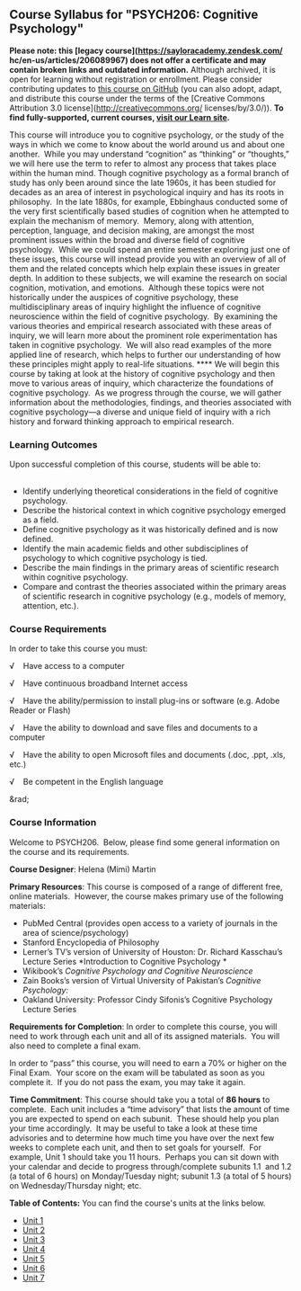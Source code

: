 Course Syllabus for "PSYCH206: Cognitive Psychology"
----------------------------------------------------

**Please note: this [legacy course](https://sayloracademy.zendesk.com/
hc/en-us/articles/206089967) does not offer a certificate and may contain 
broken links and outdated information.** Although archived, it is open 
for learning without registration or enrollment. Please consider contributing 
updates to [this course on GitHub](https://github.com/saylordotorg/course_psych206) 
(you can also adopt, adapt, and distribute this course under the terms of 
the [Creative Commons Attribution 3.0 license](http://creativecommons.org/
licenses/by/3.0/)). **To find fully-supported, current courses, [visit our 
Learn site](https://learn.saylor.org).**

This course will introduce you to cognitive psychology, or the study of
the ways in which we come to know about the world around us and about
one another.  While you may understand “cognition” as “thinking” or
“thoughts,” we will here use the term to refer to almost any process
that takes place within the human mind. Though cognitive psychology as a
formal branch of study has only been around since the late 1960s, it has
been studied for decades as an area of interest in psychological inquiry
and has its roots in philosophy.  In the late 1880s, for example,
Ebbinghaus conducted some of the very first scientifically based studies
of cognition when he attempted to explain the mechanism of memory. 
Memory, along with attention, perception, language, and decision making,
are amongst the most prominent issues within the broad and diverse field
of cognitive psychology.  While we could spend an entire semester
exploring just one of these issues, this course will instead provide you
with an overview of all of them and the related concepts which help
explain these issues in greater depth. In addition to these subjects, we
will examine the research on social cognition, motivation, and
emotions.  Although these topics were not historically under the
auspices of cognitive psychology, these multidisciplinary areas of
inquiry highlight the influence of cognitive neuroscience within the
field of cognitive psychology.  By examining the various theories and
empirical research associated with these areas of inquiry, we will learn
more about the prominent role experimentation has taken in cognitive
psychology.  We will also read examples of the more applied line of
research, which helps to further our understanding of how these
principles might apply to real-life situations. **** We will begin this
course by taking at look at the history of cognitive psychology and then
move to various areas of inquiry, which characterize the foundations of
cognitive psychology.  As we progress through the course, we will gather
information about the methodologies, findings, and theories associated
with cognitive psychology—a diverse and unique field of inquiry with a
rich history and forward thinking approach to empirical research.

### Learning Outcomes

Upon successful completion of this course, students will be able to:  
    

-   Identify underlying theoretical considerations in the field of
    cognitive psychology.
-   Describe the historical context in which cognitive psychology
    emerged as a field.
-   Define cognitive psychology as it was historically defined and is
    now defined.
-   Identify the main academic fields and other subdisciplines of
    psychology to which cognitive psychology is tied.
-   Describe the main findings in the primary areas of scientific
    research within cognitive psychology.
-   Compare and contrast the theories associated within the primary
    areas of scientific research in cognitive psychology (e.g., models
    of memory, attention, etc.).

### Course Requirements

In order to take this course you must:  
  
 √    Have access to a computer  
  
 √    Have continuous broadband Internet access  
  
 √    Have the ability/permission to install plug-ins or software (e.g.
Adobe Reader or Flash)  
  
 √    Have the ability to download and save files and documents to a
computer  
  
 √    Have the ability to open Microsoft files and documents (.doc,
.ppt, .xls, etc.)  
  
 √    Be competent in the English language  
  
 &rad;

### Course Information

Welcome to PSYCH206.  Below, please find some general information on the
course and its requirements.

**Course Designer**: Helena (Mimi) Martin

**Primary Resources**: This course is composed of a range of different
free, online materials.  However, the course makes primary use of the
following materials:

-   PubMed Central (provides open access to a variety of journals in the
    area of science/psychology)
-   Stanford Encyclopedia of Philosophy
-   Lerner’s TV’s version of University of Houston: Dr. Richard
    Kasschau’s Lecture Series *Introduction to Cognitive Psychology *
-   Wikibook’s *Cognitive Psychology and Cognitive Neuroscience*
-   Zain Books’s version of Virtual University of Pakistan’s *Cognitive
    Psychology:*
-   Oakland University: Professor Cindy Sifonis’s Cognitive Psychology
    Lecture Series

**Requirements for Completion**: In order to complete this course, you
will need to work through each unit and all of its assigned materials. 
You will also need to complete a final exam.

In order to “pass” this course, you will need to earn a 70% or higher on
the Final Exam.  Your score on the exam will be tabulated as soon as you
complete it.  If you do not pass the exam, you may take it again.

**Time Commitment**: This course should take you a total of **86 hours**
to complete.  Each unit includes a “time advisory” that lists the amount
of time you are expected to spend on each subunit.  These should help
you plan your time accordingly.  It may be useful to take a look at
these time advisories and to determine how much time you have over the
next few weeks to complete each unit, and then to set goals for
yourself.  For example, Unit 1 should take you 11 hours.  Perhaps you
can sit down with your calendar and decide to progress through/complete
subunits 1.1  and 1.2 (a total of 6 hours) on Monday/Tuesday night;
subunit 1.3 (a total of 5 hours) on Wednesday/Thursday night; etc.

**Table of Contents:** You can find the course's units at the links below.

- [Unit 1](https://legacy.saylor.org/psych206/Unit01/)
- [Unit 2](https://legacy.saylor.org/psych206/Unit02/)
- [Unit 3](https://legacy.saylor.org/psych206/Unit03/)
- [Unit 4](https://legacy.saylor.org/psych206/Unit04/)
- [Unit 5](https://legacy.saylor.org/psych206/Unit05/)
- [Unit 6](https://legacy.saylor.org/psych206/Unit06/)
- [Unit 7](https://legacy.saylor.org/psych206/Unit07/)
